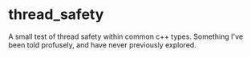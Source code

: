 # thread_safety
A small test of thread safety within common c++ types. Something I've been told profusely, and have never previously explored.
